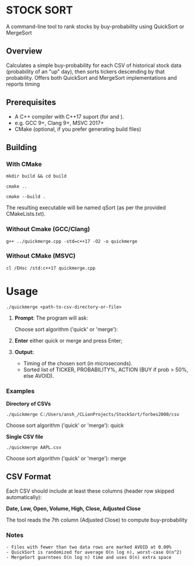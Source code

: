 # **STOCK SORT**

A command-line tool to rank stocks by buy-probability using QuickSort or MergeSort


## **Overview**

Calculates a simple buy-probability for each CSV of historical stock data (probability of an "up" day), then sorts tickers descending by that probability. Offers both QuickSort and MergeSort implementations and reports timing


## **Prerequisites**

- A C++ compiler with C++17 suport (for <filesystem> and <chrono>).
- e.g. GCC 9+, Clang 9+, MSVC 2017+
- CMake (optional, if you prefer generating build files)


## **Building**

### **With CMake**

`mkdir build && cd build`

`cmake ..`

`cmake --build .`

The resulting executable will be named qSort (as per the provided CMakeLists.txt).


### **Without Cmake (GCC/Clang)**

`g++ ../quickmerge.cpp -std=c++17 -O2 -o quickmerge`


### **Without CMake (MSVC)**

`cl /EHsc /std:c++17 quickmerge.cpp`


# **Usage**

`./quickmerge <path-to-csv-directory-or-file>`

1. **Prompt**: The program will ask:

    Choose sort algorithm ('quick' or 'merge'):
2. **Enter** either quick or merge and press Enter;

3. **Output:**

    - Timing of the chosen sort (in microseconds).
    - Sorted list of TICKER, PROBABILITY%, ACTION (BUY if prob > 50%, else AVOID).
   
### **Examples**


**Directory of CSVs**

`./quickmerge C:/Users/ansh_/CLionProjects/StockSort/forbes2000/csv`

Choose sort algorithm ('quick' or 'merge'): quick


**Single CSV file**

`./quickmerge AAPL.csv`

Choose sort algorithm ('quick' or 'merge'): merge


## **CSV Format**

Each CSV should include at least these columns (header row skipped automatically):

**Date, Low, Open, Volume, High, Close, Adjusted Close**

The tool reads the 7th column (Adjusted Close) to compute buy-probability


### **Notes**

    - Files with fewer than two data rows are marked AVOID at 0.00%
    - QuickSort is randomized for average O(n log n), worst-case O(n^2)
    - MergeSort guarntees O(n log n) time and uses O(n) extra space

